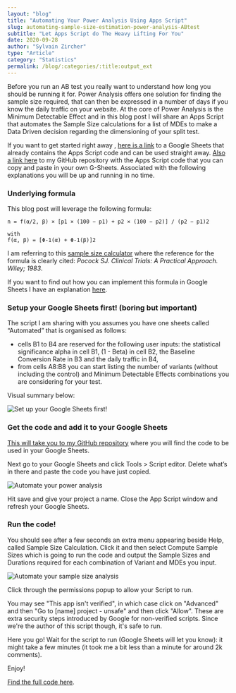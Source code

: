 ```yaml
---
layout: "blog"
title: "Automating Your Power Analysis Using Apps Script"
slug: automating-sample-size-estimation-power-analysis-ABtest
subtitle: "Let Apps Script do The Heavy Lifting For You"
date: 2020-09-28
author: "Sylvain Zircher"
type: "Article"
category: "Statistics"
permalink: /blog/:categories/:title:output_ext
---
```


<p class="intro">Before you run an AB test you really want to understand how long you should be running it for. Power Analysis offers one solution for finding the sample size required, that can then be expressed in a number of days if you know the daily traffic on your website. At the core of Power Analysis is the Minimum Detectable Effect and in this blog post I will share an Apps Script that automates the Sample Size calculations for a list of MDEs to make a Data Driven decision regarding the dimensioning of your split test.</p>

<p>If you want to get started right away , <a href="https://docs.google.com/spreadsheets/d/1cVxPAyRZ10f9bizZYjRUJdhYCF4yGI3bQALxt6T2KgA/edit#gid=2135312991" target="_blank"> here is a link</a> to a Google Sheets that already contains the Apps Script code and can be used straight away. <a href="https://github.com/sylvainzircher/Automating-Sample-Size-Calculation/blob/master/AutomatedSampleSizeCalculation.js" target="_blank"> Also a link here</a> to my GitHub repository with the Apps Script code that you can copy and paste in your own G-Sheets. Associated with the following explanations you will be up and running in no time.</p>

<h3>Underlying formula</h3>
This blog post will leverage the following formula:

```
n = f(α/2, β) × [p1 × (100 − p1) + p2 × (100 − p2)] / (p2 − p1)2

with
f(α, β) = [Φ-1(α) + Φ-1(β)]2
```
<p>I am referring to this <a href="https://www.sealedenvelope.com/power/binary-superiority/" target="_blank">sample size calculator</a> where the reference for the formula is clearly cited: <i>Pocock SJ. Clinical Trials: A Practical Approach. Wiley; 1983</i>.</p>

If you want to find out how you can implement this formula in Google Sheets I have an explanation <a href="https://sylvainzircher.com/blog/statistics/how-long-run-experiment-power-analysis-googlesheets.html" target="_blank"> here</a>.

<h3>Setup your Google Sheets first! (boring but important)</h3>

<p>The script I am sharing with you assumes you have one sheets called “Automated” that is organised as follows:</p>
<ul><li>cells B1 to B4 are reserved for the following user inputs: the statistical significance alpha in cell B1, (1 - Beta) in cell B2, the Baseline Conversion Rate in B3 and the daily traffic in B4,</li>
<li>from cells A8:B8 you can start listing the number of variants (without including the control) and Minimum Detectable Effects combinations you are considering for your test.</li>
</ul> 
<p>Visual summary below:</p>

<img src="{{'/assets/img/articles/Sample-size-calculation-automation/setup.png' | relative_url }}" alt="Set up your Google Sheets first!">

<h3>Get the code and add it to your Google Sheets</h3>

<p><a href="https://github.com/sylvainzircher/Automating-Sample-Size-Calculation/blob/master/AutomatedSampleSizeCalculation.js" target="_blank">This will take you to my GitHub repository</a> where you will find the code to be used in your Google Sheets.</p>

<p>Next go to your Google Sheets and click Tools > Script editor. Delete what’s in there and paste the code you have just copied.</p>

<img src="{{'/assets/img/articles/Sample-size-calculation-automation/Run-code-step1.png' | relative_url }}" alt="Automate your power analysis">

<p>Hit save and give your project a name. Close the App Script window and refresh your Google Sheets.</p>

<h3>Run the code!</h3>

<p>You should see after a few seconds an extra menu appearing beside Help, called Sample Size Calculation. Click it and then select Compute Sample Sizes which is going to run the code and output the Sample Sizes and Durations required for each combination of Variant and MDEs you input.</p>

<img src="{{'/assets/img/articles/Sample-size-calculation-automation/Run-code-step2.png' | relative_url }}" alt="Automate your sample size analysis">

<p>Click through the permissions popup to allow your Script to run.</p>

<p>You may see "This app isn't verified", in which case click on "Advanced" and then "Go to [name] project - unsafe" and then click "Allow". These are extra security steps introduced by Google for non-verified scripts. Since we're the author of this script though, it's safe to run.</p>

<p>Here you go! Wait for the script to run (Google Sheets will let you know): it might take a few minutes (it took me a bit less than a minute for around 2k comments).</p>

<p>Enjoy!</p>

<p><a href="https://github.com/sylvainzircher/Automating-Sample-Size-Calculation/blob/master/AutomatedSampleSizeCalculation.js" target="_blank">Find the full code here</a>.</p>
